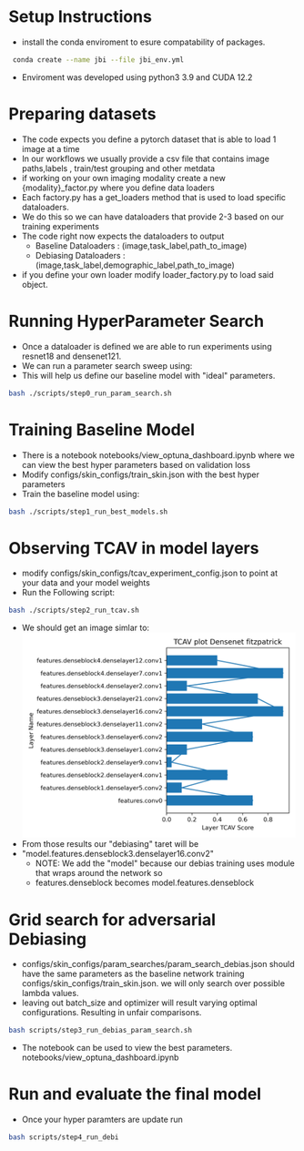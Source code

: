 # Setup Instructions 
- install the conda enviroment to esure compatability of packages. 
```bash 
 conda create --name jbi --file jbi_env.yml
 ```
 - Enviroment was developed using python3 3.9 and CUDA 12.2

# Preparing datasets 
 -  The code expects you define a pytorch dataset  that is able to load 1 image at a time
 - In our workflows we usually provide a csv file that contains image paths,labels , train/test grouping and other metdata 
 -  if working on your own imaging modality create a new {modality}_factor.py where you define data  loaders 
 -  Each factory.py has a get_loaders method that is used to load specific dataloaders. 
   - We do this so we can  have dataloaders that provide 2-3 based on our training experiments 
 - The code right now expects the dataloaders to output 
   - Baseline Dataloaders : (image,task_label,path_to_image) 
   - Debiasing Dataloaders : (image,task_label,demographic_label,path_to_image)
- if you define your own loader modify loader_factory.py to load said object. 

# Running HyperParameter Search  
 - Once a dataloader is defined we are able to run experiments using resnet18 and densenet121. 
 - We can run a parameter search sweep using: 
 - This will help us define our baseline model with "ideal" parameters. 
```bash 
bash ./scripts/step0_run_param_search.sh
```
# Training Baseline Model  
 - There is a notebook  notebooks/view_optuna_dashboard.ipynb  where we can view the best hyper parameters based on validation loss 
 - Modify configs/skin_configs/train_skin.json with the best hyper parameters 
 - Train the baseline model using: 
```bash 
bash ./scripts/step1_run_best_models.sh
```
#  Observing TCAV in model layers 
 - modify configs/skin_configs/tcav_experiment_config.json  to point at your data and your model weights 
 - Run the Following  script: 
 ```bash
 bash ./scripts/step2_run_tcav.sh
 ``` 
 - We should get an image simlar to:
 ![image info](./results/figures/tcav_score.png)
 - From those results our "debiasing" taret will be 
 - "model.features.denseblock3.denselayer16.conv2"
   - NOTE: We add the "model" because our debias training uses module that wraps around the network so 
   - features.denseblock becomes model.features.denseblock
# Grid search for adversarial Debiasing
 - configs/skin_configs/param_searches/param_search_debias.json should have the same parameters as the baseline network training configs/skin_configs/train_skin.json. we will only search over possible lambda values. 
 - leaving out batch_size and optimizer will result  varying optimal configurations. Resulting in unfair comparisons. 
 ```bash 
 bash scripts/step3_run_debias_param_search.sh
 ```
 - The notebook can be used to view the best parameters. notebooks/view_optuna_dashboard.ipynb  

 # Run and evaluate the final model 
 - Once your hyper paramters are update run 
 ```bash   
 bash scripts/step4_run_debi
 ``` 
 